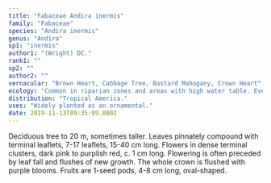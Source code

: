```yaml
---
title: "Fabaceae Andira inermis"
family: "Fabaceae"
species: "Andira inermis"
genus: "Andira"
sp1: "inermis"
author1: "(Wright) DC."
rank1: ""
sp2: ""
author2: ""
vernacular: "Brown Heart, Cabbage Tree, Bastard Mahogany, Crown Heart"
ecology: "Common in riparian zones and areas with high water table. Evergreen tropical rainforest to dry savannah vegetation."
distribution: "Tropical America."
uses: "Widely planted as an ornamental."
date: 2019-11-13T09:35:09.080Z
---
```

Deciduous tree to 20 m, sometimes taller. Leaves pinnately compound with terminal leaflets, 7-17 leaflets, 15-40 cm long. Flowers in dense terminal clusters, dark pink to purplish red, c. 1 cm long. Flowering is often preceded by leaf fall and flushes of new growth. The whole crown is flushed with purple blooms. Fruits are 1-seed pods, 4-8 cm long, oval-shaped.